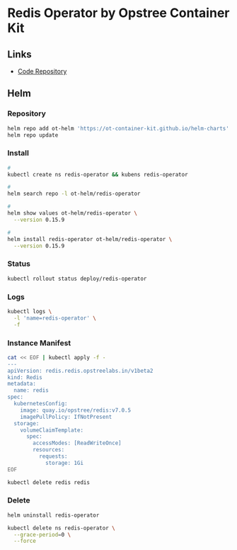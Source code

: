 # Redis Operator by Opstree Container Kit

## Links

- [Code Repository](https://github.com/ot-container-kit/redis-operator)

## Helm

### Repository

```sh
helm repo add ot-helm 'https://ot-container-kit.github.io/helm-charts'
helm repo update
```

### Install

```sh
#
kubectl create ns redis-operator && kubens redis-operator

#
helm search repo -l ot-helm/redis-operator

#
helm show values ot-helm/redis-operator \
  --version 0.15.9

#
helm install redis-operator ot-helm/redis-operator \
  --version 0.15.9
```

### Status

```sh
kubectl rollout status deploy/redis-operator
```

### Logs

```sh
kubectl logs \
  -l 'name=redis-operator' \
  -f
```

### Instance Manifest

```sh
cat << EOF | kubectl apply -f -
---
apiVersion: redis.redis.opstreelabs.in/v1beta2
kind: Redis
metadata:
  name: redis
spec:
  kubernetesConfig:
    image: quay.io/opstree/redis:v7.0.5
    imagePullPolicy: IfNotPresent
  storage:
    volumeClaimTemplate:
      spec:
        accessModes: [ReadWriteOnce]
        resources:
          requests:
            storage: 1Gi
EOF
```

<!--
redis://rfs-redis.<namespace>.svc:26379
-->

```sh
kubectl delete redis redis
```

### Delete

```sh
helm uninstall redis-operator

kubectl delete ns redis-operator \
  --grace-period=0 \
  --force
```
